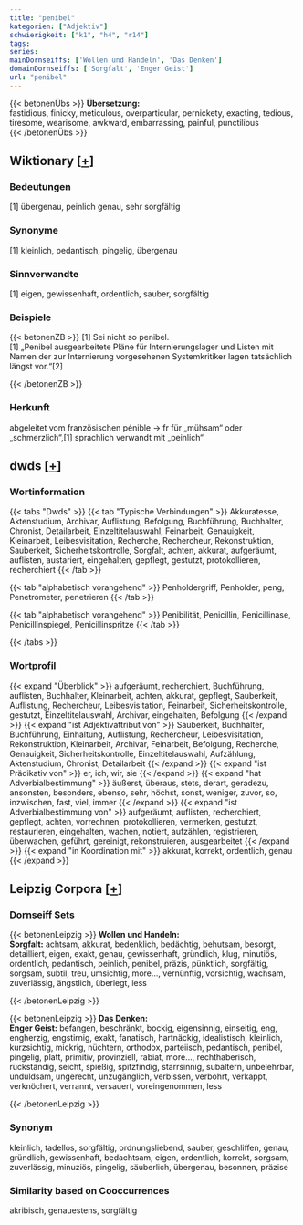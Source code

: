 ```yaml
---
title: "penibel"
kategorien: ["Adjektiv"]
schwierigkeit: ["k1", "h4", "r14"]
tags:
series:
mainDornseiffs: ['Wollen und Handeln', 'Das Denken']
domainDornseiffs: ['Sorgfalt', 'Enger Geist']
url: "penibel"
---
```


{{< betonenÜbs >}}
**Übersetzung:**  
fastidious, finicky, meticulous, overparticular, pernickety, exacting, tedious, tiresome, wearisome, awkward, embarrassing, painful, punctilious  
{{< /betonenÜbs >}}

## Wiktionary [[+](https://de.wiktionary.org/wiki/penibel)]

### Bedeutungen
[1] übergenau, peinlich genau, sehr sorgfältig  

### Synonyme
[1] kleinlich, pedantisch, pingelig, übergenau  

### Sinnverwandte
[1] eigen, gewissenhaft, ordentlich, sauber, sorgfältig  

### Beispiele
{{< betonenZB >}}
[1] Sei nicht so penibel.  
[1] „Penibel ausgearbeitete Pläne für Internierungslager und Listen mit Namen der zur Internierung vorgesehenen Systemkritiker lagen tatsächlich längst vor.“[2]  

{{< /betonenZB >}}
### Herkunft
abgeleitet vom französischen pénible → fr für „mühsam“ oder „schmerzlich“,[1] sprachlich verwandt mit „peinlich“  



## dwds [[+](https://www.dwds.de/wb/penibel)]

### Wortinformation
{{< tabs "Dwds" >}}
{{< tab "Typische Verbindungen" >}}
Akkuratesse, Aktenstudium, Archivar, Auflistung, Befolgung, Buchführung, Buchhalter, Chronist, Detailarbeit, Einzeltitelauswahl, Feinarbeit, Genauigkeit, Kleinarbeit, Leibesvisitation, Recherche, Rechercheur, Rekonstruktion, Sauberkeit, Sicherheitskontrolle, Sorgfalt, achten, akkurat, aufgeräumt, auflisten, austariert, eingehalten, gepflegt, gestutzt, protokollieren, recherchiert
{{< /tab >}}

{{< tab "alphabetisch vorangehend" >}}
Penholdergriff, Penholder, peng, Penetrometer, penetrieren
{{< /tab >}}

{{< tab "alphabetisch vorangehend" >}}
Penibilität, Penicillin, Penicillinase, Penicillinspiegel, Penicillinspritze
{{< /tab >}}

{{< /tabs >}}

### Wortprofil
{{< expand "Überblick" >}} aufgeräumt, recherchiert, Buchführung, auflisten, Buchhalter, Kleinarbeit, achten, akkurat, gepflegt, Sauberkeit, Auflistung, Rechercheur, Leibesvisitation, Feinarbeit, Sicherheitskontrolle, gestutzt, Einzeltitelauswahl, Archivar, eingehalten, Befolgung {{< /expand >}}
{{< expand "ist Adjektivattribut von" >}} Sauberkeit, Buchhalter, Buchführung, Einhaltung, Auflistung, Rechercheur, Leibesvisitation, Rekonstruktion, Kleinarbeit, Archivar, Feinarbeit, Befolgung, Recherche, Genauigkeit, Sicherheitskontrolle, Einzeltitelauswahl, Aufzählung, Aktenstudium, Chronist, Detailarbeit {{< /expand >}}
{{< expand "ist Prädikativ von" >}} er, ich, wir, sie {{< /expand >}}
{{< expand "hat Adverbialbestimmung" >}} äußerst, überaus, stets, derart, geradezu, ansonsten, besonders, ebenso, sehr, höchst, sonst, weniger, zuvor, so, inzwischen, fast, viel, immer {{< /expand >}}
{{< expand "ist Adverbialbestimmung von" >}} aufgeräumt, auflisten, recherchiert, gepflegt, achten, vorrechnen, protokollieren, vermerken, gestutzt, restaurieren, eingehalten, wachen, notiert, aufzählen, registrieren, überwachen, geführt, gereinigt, rekonstruieren, ausgearbeitet {{< /expand >}}
{{< expand "in Koordination mit" >}} akkurat, korrekt, ordentlich, genau {{< /expand >}}

## Leipzig Corpora [[+](https://corpora.uni-leipzig.de/en/res?word=penibel&corpusId=deu_newscrawl-public_2018)]

### Dornseiff Sets
{{< betonenLeipzig >}}
**Wollen und Handeln:**  
**Sorgfalt:** achtsam, akkurat, bedenklich, bedächtig, behutsam, besorgt, detailliert, eigen, exakt, genau, gewissenhaft, gründlich, klug, minutiös, ordentlich, pedantisch, peinlich, penibel, präzis, pünktlich, sorgfältig, sorgsam, subtil, treu, umsichtig, more..., vernünftig, vorsichtig, wachsam, zuverlässig, ängstlich, überlegt, less  

{{< /betonenLeipzig >}}


{{< betonenLeipzig >}}
**Das Denken:**  
**Enger Geist:** befangen, beschränkt, bockig, eigensinnig, einseitig, eng, engherzig, engstirnig, exakt, fanatisch, hartnäckig, idealistisch, kleinlich, kurzsichtig, mickrig, nüchtern, orthodox, parteiisch, pedantisch, penibel, pingelig, platt, primitiv, provinziell, rabiat, more..., rechthaberisch, rückständig, seicht, spießig, spitzfindig, starrsinnig, subaltern, unbelehrbar, unduldsam, ungerecht, unzugänglich, verbissen, verbohrt, verkappt, verknöchert, verrannt, versauert, voreingenommen, less  

{{< /betonenLeipzig >}}

### Synonym
kleinlich, tadellos, sorgfältig, ordnungsliebend, sauber, geschliffen, genau, gründlich, gewissenhaft, bedachtsam, eigen, ordentlich, korrekt, sorgsam, zuverlässig, minuziös, pingelig, säuberlich, übergenau, besonnen, präzise


### Similarity based on Cooccurrences
akribisch, genauestens, sorgfältig

